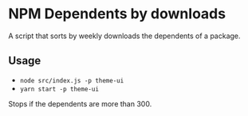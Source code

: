 # NPM Dependents by downloads

A script that sorts by weekly downloads the dependents of a package.

## Usage

- `node src/index.js -p theme-ui`
- `yarn start -p theme-ui`

Stops if the dependents are more than 300.
